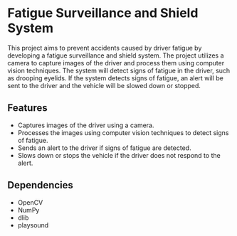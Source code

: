 # Fatigue Surveillance and Shield System
This project aims to prevent accidents caused by driver fatigue by developing a fatigue surveillance and shield system. The project utilizes a camera to capture images of the driver and process them using computer vision techniques. The system will detect signs of fatigue in the driver, such as drooping eyelids. If the system detects signs of fatigue, an alert will be sent to the driver and the vehicle will be slowed down or stopped.

## Features
* Captures images of the driver using a camera.
* Processes the images using computer vision techniques to detect signs of fatigue.
* Sends an alert to the driver if signs of fatigue are detected.
* Slows down or stops the vehicle if the driver does not respond to the alert.

## Dependencies
* OpenCV
* NumPy
* dlib
* playsound
